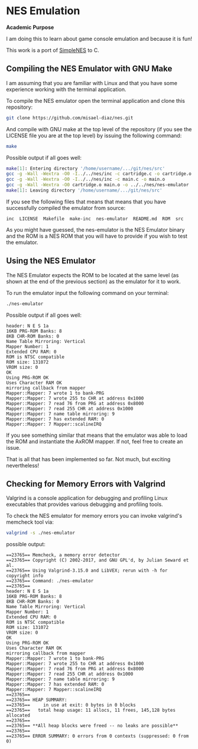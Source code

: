 # NES Emulation

**Academic Purpose**

I am doing this to learn about game console emulation and because it is fun!

This work is a port of [SimpleNES](https://github.com/amhndu/SimpleNES) to C.

## Compiling the NES Emulator with GNU Make

I am assuming that you are familiar with Linux and that you have some experience working
with the terminal application.

To compile the NES emulator open the terminal application and clone this repository:

```sh
git clone https://github.com/misael-diaz/nes.git
```

And compile with GNU make at the top level of the repository (if you see the LICENSE
file you are at the top level) by issuing the following command:

```sh
make
```

Possible output if all goes well:

```sh
make[1]: Entering directory '/home/username/.../git/nes/src'
gcc -g -Wall -Wextra -O0 -I../../nes/inc -c cartridge.c -o cartridge.o
gcc -g -Wall -Wextra -O0 -I../../nes/inc -c main.c -o main.o
gcc -g -Wall -Wextra -O0 cartridge.o main.o -o ../../nes/nes-emulator
make[1]: Leaving directory '/home/username/.../git/nes/src'
```

If you see the following files that means that means that you have successfully compiled
the emulator from source:

```
inc  LICENSE  Makefile  make-inc  nes-emulator  README.md  ROM  src
```

As you might have guessed, the nes-emulator is the NES Emulator binary and the ROM is a
NES ROM that you will have to provide if you wish to test the emulator.

## Using the NES Emulator

The NES Emulator expects the ROM to be located at the same level (as shown at the end of
the previous section) as the emulator for it to work.

To run the emulator input the following command on your terminal:

```sh
./nes-emulator
```

Possible output if all goes well:

```
header: N E S 1a
16KB PRG-ROM Banks: 8
8KB CHR-ROM Banks: 0
Name Table Mirroring: Vertical
Mapper Number: 1
Extended CPU RAM: 0
ROM is NTSC compatible
ROM size: 131072
VROM size: 0
OK
Using PRG-ROM OK
Uses Character RAM OK
mirroring callback from mapper
Mapper::Mapper: 7 wrote 1 to bank-PRG
Mapper::Mapper: 7 wrote 255 to CHR at address 0x1000
Mapper::Mapper: 7 read 76 from PRG at address 0x8000
Mapper::Mapper: 7 read 255 CHR at address 0x1000
Mapper::Mapper: 7 name table mirroring: 9
Mapper::Mapper: 7 has extended RAM: 0
Mapper::Mapper: 7 Mapper::scalineIRQ
```

If you see something similar that means that the emulator was able to load the ROM
and instantiate the AxROM mapper. If not, feel free to create an issue.

That is all that has been implemented so far. Not much, but exciting nevertheless!

## Checking for Memory Errors with Valgrind

Valgrind is a console application for debugging and profiling Linux executables
that provides various debugging and profiling tools.

To check the NES emulator for memory errors you can invoke valgrind's memcheck tool via:

```sh
valgrind -s ./nes-emulator
```

possible output:

```
==23765== Memcheck, a memory error detector
==23765== Copyright (C) 2002-2017, and GNU GPL'd, by Julian Seward et al.
==23765== Using Valgrind-3.15.0 and LibVEX; rerun with -h for copyright info
==23765== Command: ./nes-emulator
==23765==
header: N E S 1a
16KB PRG-ROM Banks: 8
8KB CHR-ROM Banks: 0
Name Table Mirroring: Vertical
Mapper Number: 1
Extended CPU RAM: 0
ROM is NTSC compatible
ROM size: 131072
VROM size: 0
OK
Using PRG-ROM OK
Uses Character RAM OK
mirroring callback from mapper
Mapper::Mapper: 7 wrote 1 to bank-PRG
Mapper::Mapper: 7 wrote 255 to CHR at address 0x1000
Mapper::Mapper: 7 read 76 from PRG at address 0x8000
Mapper::Mapper: 7 read 255 CHR at address 0x1000
Mapper::Mapper: 7 name table mirroring: 9
Mapper::Mapper: 7 has extended RAM: 0
Mapper::Mapper: 7 Mapper::scalineIRQ
==23765==
==23765== HEAP SUMMARY:
==23765==     in use at exit: 0 bytes in 0 blocks
==23765==   total heap usage: 11 allocs, 11 frees, 145,128 bytes allocated
==23765==
==23765== **All heap blocks were freed -- no leaks are possible**
==23765==
==23765== ERROR SUMMARY: 0 errors from 0 contexts (suppressed: 0 from 0)
```
